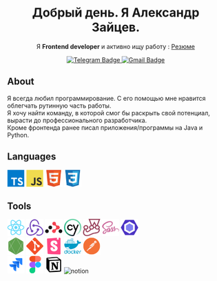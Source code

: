<div id="name" align="center">
  <h1>Добрый день. Я Александр Зайцев.</h1>
  
   Я <strong>Frontend developer</strong> и активно ищу работу : [Резюме](https://hh.ru/resume/c0569b10ff07c4b2a90039ed1f7a6e31565077)
  
<div id="badges" align="center">
  <a href="[https://t.me/gvozdenkov](https://t.me/ZaytsevAlexander1)">
    <img src="https://img.shields.io/badge/Telegram-blue?logo=Telegram&style=for-the-badge" alt="Telegram Badge"/>
  </a>
  <a href="mailto:azaytsev03@gmail.com">
    <img src="https://img.shields.io/badge/Gmail-white?logo=Gmail&style=for-the-badge" alt="Gmail Badge"/>
  </a>
</div>
</div>

## About


<div id="about" align="дуае">  
  Я всегда любил программирование. С его помощью мне нравится облегчать рутинную часть работы. <br/>
  Я хочу найти команду, в которой смог бы раскрыть свой потенциал, вырасти до профессионального разработчика.<br/>
  Кроме фронтенда ранее писал приложения/программы на Java и Python. 
</div>

## Languages

<div>
  <img src="https://raw.githubusercontent.com/devicons/devicon/6910f0503efdd315c8f9b858234310c06e04d9c0/icons/typescript/typescript-original.svg" title="TypeScript" alt="typescript" width="40" height="40"/>
  <img src="https://raw.githubusercontent.com/devicons/devicon/6910f0503efdd315c8f9b858234310c06e04d9c0/icons/javascript/javascript-original.svg" title="JavaScript" alt="typescript" width="40" height="40"/>
  <img src="https://raw.githubusercontent.com/devicons/devicon/6910f0503efdd315c8f9b858234310c06e04d9c0/icons/html5/html5-original.svg" title="HTML5" alt="html" width="40" height="40"/>
  <img src="https://raw.githubusercontent.com/devicons/devicon/6910f0503efdd315c8f9b858234310c06e04d9c0/icons/css3/css3-original.svg" title="CSS" alt="css" width="40" height="40"/>

## Tools

<div>
  <img src="https://raw.githubusercontent.com/devicons/devicon/6910f0503efdd315c8f9b858234310c06e04d9c0/icons/react/react-original.svg" title="React" alt="react" width="40" height="40"/>
  <img src="https://raw.githubusercontent.com/devicons/devicon/6910f0503efdd315c8f9b858234310c06e04d9c0/icons/redux/redux-original.svg" title="Redux" alt="redux" width="40" height="40"/>
  <img src="https://raw.githubusercontent.com/devicons/devicon/6910f0503efdd315c8f9b858234310c06e04d9c0/icons/reactrouter/reactrouter-original.svg" title="React Router" alt="react router" width="40" height="40"/>
  <img src="https://raw.githubusercontent.com/devicons/devicon/6910f0503efdd315c8f9b858234310c06e04d9c0/icons/cypressio/cypressio-original.svg" title="Cypress" alt="cypress" width="40" height="40"/>
  <img src="https://raw.githubusercontent.com/devicons/devicon/6910f0503efdd315c8f9b858234310c06e04d9c0/icons/jest/jest-plain.svg" title="Jest" alt="jest" width="40" height="40"/>
  <img src="https://raw.githubusercontent.com/devicons/devicon/6910f0503efdd315c8f9b858234310c06e04d9c0/icons/sass/sass-original.svg" title="Sass" alt="sass" width="40" height="40"/>
  <img src="https://raw.githubusercontent.com/devicons/devicon/6910f0503efdd315c8f9b858234310c06e04d9c0/icons/eslint/eslint-original.svg" title="ESlint" alt="eslint" width="40" height="40"/>
  </div>
  <div>
  <img src="https://raw.githubusercontent.com/devicons/devicon/1119b9f84c0290e0f0b38982099a2bd027a48bf1/icons/nodejs/nodejs-plain.svg" title="Nodejs" alt="nodejs" width="40" height="40"/>
  <img src="https://raw.githubusercontent.com/devicons/devicon/6910f0503efdd315c8f9b858234310c06e04d9c0/icons/git/git-original.svg" title="Git" alt="git" width="40" height="40"/>
  <img src="https://raw.githubusercontent.com/devicons/devicon/6910f0503efdd315c8f9b858234310c06e04d9c0/icons/storybook/storybook-original.svg" title="Storybook" alt="storybook" width="40" height="40"/>
  <img src="https://raw.githubusercontent.com/devicons/devicon/6910f0503efdd315c8f9b858234310c06e04d9c0/icons/docker/docker-plain-wordmark.svg" title="Docker" alt="docker" width="40" height="40"/>
  <img src="https://raw.githubusercontent.com/devicons/devicon/6910f0503efdd315c8f9b858234310c06e04d9c0/icons/postman/postman-original.svg" title="Postman" alt="postman" width="40" height="40"/>
  </div>
  <div>
<div>
  <img src="https://raw.githubusercontent.com/devicons/devicon/6910f0503efdd315c8f9b858234310c06e04d9c0/icons/jira/jira-original.svg" title="Jira" alt="jira" width="40" height="40"/>
  <img src="https://raw.githubusercontent.com/devicons/devicon/6910f0503efdd315c8f9b858234310c06e04d9c0/icons/figma/figma-original.svg" title="Figma" alt="figma" width="40" height="40"/>
  <img src="https://raw.githubusercontent.com/devicons/devicon/6910f0503efdd315c8f9b858234310c06e04d9c0/icons/notion/notion-original.svg" title="Notion" alt="notion" width="40" height="40"/>
  <img strc="https://github.com/devicons/devicon/blob/master/icons/framermotion/framermotion-original.svg" title="Motion" alt="notion" width="40" height="40"/>
</div>
